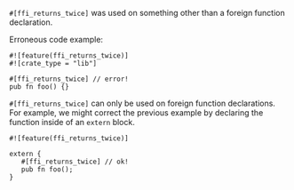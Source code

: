 `#[ffi_returns_twice]` was used on something other than a foreign function
declaration.

Erroneous code example:

```compile_fail,E0724
#![feature(ffi_returns_twice)]
#![crate_type = "lib"]

#[ffi_returns_twice] // error!
pub fn foo() {}
```

`#[ffi_returns_twice]` can only be used on foreign function declarations.
For example, we might correct the previous example by declaring
the function inside of an `extern` block.

```
#![feature(ffi_returns_twice)]

extern {
   #[ffi_returns_twice] // ok!
   pub fn foo();
}
```
